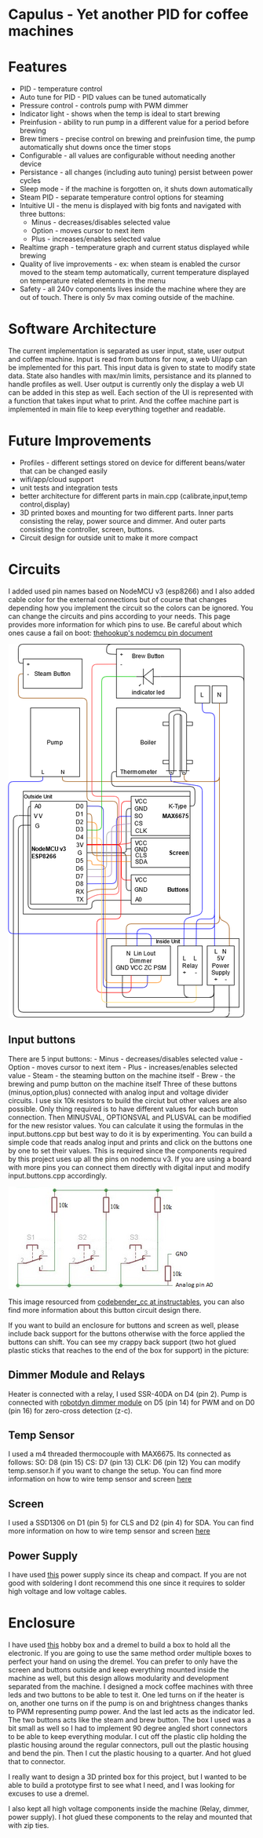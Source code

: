 # Capulus - Yet another PID for coffee machines

# Features
 - PID - temperature control
 - Auto tune for PID - PID values can be tuned automatically 
 - Pressure control - controls pump with PWM dimmer
 - Indicator light - shows when the temp is ideal to start brewing
 - Preinfusion - ability to run pump in a different value for a period before brewing
 - Brew timers - precise control on brewing and preinfusion time, the pump automatically shut downs once the timer stops
 - Configurable - all values are configurable without needing another device
 - Persistance - all changes (including auto tuning) persist between power cycles
 - Sleep mode - if the machine is forgotten on, it shuts down automatically
 - Steam PID - separate temperature control options for steaming
 - Intuitive UI - the menu is displayed with big fonts and navigated with three buttons:
    - Minus - decreases/disables selected value
    - Option - moves cursor to next item
    - Plus - increases/enables selected value
 - Realtime graph - temperature graph and current status displayed while brewing
 - Quality of live improvements - ex: when steam is enabled the cursor moved to the steam temp automatically, current temperature displayed on temperature related elements in the menu
 - Safety - all 240v components lives inside the machine where they are out of touch. There is only 5v max coming outside of the machine.

# Software Architecture
The current implementation is separated as user input, state, user output and coffee machine. Input is read from buttons for now, a web UI/app can be implemented for this part. This input data is given to state to modify state data. State also handles with max/min limits, persistance and its planned to handle profiles as well. User output is currently only the display a web UI can be added in this step as well. Each section of the UI is represented with a function that takes input what to print. And the coffee machine part is implemented in main file to keep everything together and readable.

# Future Improvements
 - Profiles - different settings stored on device for different beans/water that can be changed easily
 - wifi/app/cloud support
 - unit tests and integration tests
 - better architecture for different parts in main.cpp (calibrate,input,temp control,display)
 - 3D printed boxes and mounting for two different parts. Inner parts consisting the relay, power source and dimmer. And outer parts consisting the controller, screen, buttons.
 - Circuit design for outside unit to make it more compact

# Circuits
I added used pin names based on NodeMCU v3 (esp8266) and I also added cable color for the external connections but of course that changes depending how you implement the circuit so the colors can be ignored. You can change the circuits and pins according to your needs. This page provides more information for which pins to use. Be careful about which ones cause a fail on boot: [thehookup's nodemcu pin document](https://github.com/thehookup/Wireless_MQTT_Doorbell/blob/master/GPIO_Limitations_ESP8266_NodeMCU.jpg) 

![Circuit Diagram](doc/circuit.png)

## Input buttons

There are 5 input buttons:
    - Minus - decreases/disables selected value
    - Option - moves cursor to next item
    - Plus - increases/enables selected value
    - Steam - the steaming button on the machine itself
    - Brew - the brewing and pump button on the machine itself
Three of these buttons (minus,option,plus) connected with analog input and voltage divider circuits. I use six 10k resistors to build the circiut but other values are also possible. Only thing required is to have different values for each button connection. Then MINUSVAL, OPTIONSVAL and PLUSVAL can be modified for the new resistor values. You can calculate it using the formulas in the input.buttons.cpp but best way to do it is by experimenting. You can build a simple code that reads analog input and prints and click on the buttons one by one to set their values. This is required since the components required by this project uses up all the pins on nodemcu v3. If you are using a board with more pins you can connect them directly with digital input and modify input.buttons.cpp accordingly.

![Input Button Circuit](doc\button_circuit.jpg)

This image resourced from [codebender_cc at instructables](https://www.instructables.com/How-to-Multiple-Buttons-on-1-Analog-Pin-Arduino-Tu/), you can also find more information about this button circuit design there.

If you want to build an enclosure for buttons and screen as well, please include back support for the buttons otherwise with the force applied the buttons can shift. You can see my crappy back support (two hot glued plastic sticks that reaches to the end of the box for support) in the picture:

## Dimmer Module and Relays
Heater is connected with a relay, I used SSR-40DA on D4 (pin 2).
Pump is connected with [robotdyn dimmer module](https://robotdyn.com/ac-light-dimmer-module-1-channel-3-3v-5v-logic-ac-50-60hz-220v-110v-1.html) on D5 (pin 14) for PWM and on D0 (pin 16) for zero-cross detection (z-c).

## Temp Sensor
I used a m4 threaded thermocouple with MAX6675. Its connected as follows:
SO: D8 (pin 15) 
CS: D7 (pin 13)
CLK: D6 (pin 12)
You can modify temp.sensor.h if you want to change the setup.
You can find more information on how to wire temp sensor and screen [here](https://www.14core.com/wiring-thermocouple-max6675-on-esp8266-12e-nodemcu/)

## Screen
I used a SSD1306 on D1 (pin 5) for CLS and D2 (pin 4) for SDA.
You can find more information on how to wire temp sensor and screen [here](https://www.14core.com/wiring-thermocouple-max6675-on-esp8266-12e-nodemcu/)

## Power Supply
I have used [this](https://www.aliexpress.com/item/32787568253.html?spm=a2g0s.9042311.0.0.7f184c4dnU5TtA) power supply since its cheap and compact. If you are not good with soldering I dont recommend this one since it requires to solder high voltage and low voltage cables.

# Enclosure
I have used [this](https://www.aliexpress.com/item/1005001598487212.html?spm=a2g0s.9042311.0.0.1c5e4c4dZsRFiI) hobby box and a dremel to build a box to hold all the electronic. If you are going to use the same method order multiple boxes to perfect your hand on using the dremel. You can prefer to only have the screen and buttons outside and keep everything mounted inside the machine as well, but this design allows modularity and development separated from the machine. I designed a mock coffee machines with three leds and two buttons to be able to test it. One led turns on if the heater is on, another one turns on if the pump is on and brightness changes thanks to PWM representing pump power. And the last led acts as the indicator led. The two buttons acts like the steam and brew button. The box I used was a bit small as well so I had to implement 90 degree angled short connectors to be able to keep everything modular. I cut off the plastic clip holding the plastic housing around the regular connectors, pull out the plastic housing and bend the pin. Then I cut the plastic housing to a quarter. And hot glued that to connector.

I really want to design a 3D printed box for this project, but I wanted to be able to build a prototype first to see what I need, and I was looking for excuses to use a dremel.

I also kept all high voltage components inside the machine (Relay, dimmer, power supply). I hot glued these components to the relay and mounted that with zip ties.